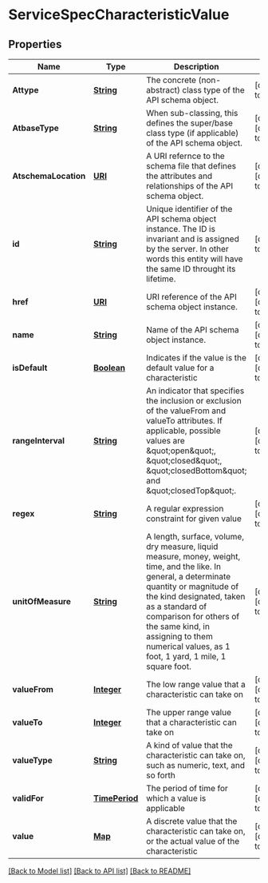 # ServiceSpecCharacteristicValue
## Properties

Name | Type | Description | Notes
------------ | ------------- | ------------- | -------------
**Attype** | [**String**](string.md) | The concrete (non-abstract) class type of the API schema object. | [default to null]
**AtbaseType** | [**String**](string.md) | When sub-classing, this defines the super/base class type (if  applicable) of the API schema object. | [optional] [default to null]
**AtschemaLocation** | [**URI**](URI.md) | A URI refernce to the schema file that defines the attributes and relationships of the API schema object. | [optional] [default to null]
**id** | [**String**](string.md) | Unique identifier of the API schema object instance. The  ID is invariant and is assigned by the server. In other words  this entity will have the same ID throught its lifetime. | [default to null]
**href** | [**URI**](URI.md) | URI reference of the API schema object instance. | [optional] [default to null]
**name** | [**String**](string.md) | Name of the API schema object instance. | [optional] [default to null]
**isDefault** | [**Boolean**](boolean.md) | Indicates if the value is the default value for a characteristic | [optional] [default to null]
**rangeInterval** | [**String**](string.md) | An indicator that specifies the inclusion or exclusion of the valueFrom and valueTo attributes. If applicable, possible  values are \&quot;open\&quot;, \&quot;closed\&quot;, \&quot;closedBottom\&quot; and \&quot;closedTop\&quot;. | [optional] [default to null]
**regex** | [**String**](string.md) | A regular expression constraint for given value | [optional] [default to null]
**unitOfMeasure** | [**String**](string.md) | A length, surface, volume, dry measure, liquid measure, money,  weight, time, and the like. In general, a determinate quantity  or magnitude of the kind designated, taken as a standard of  comparison for others of the same kind, in assigning to them  numerical values, as 1 foot, 1 yard, 1 mile, 1 square foot. | [optional] [default to null]
**valueFrom** | [**Integer**](integer.md) | The low range value that a characteristic can take on | [optional] [default to null]
**valueTo** | [**Integer**](integer.md) | The upper range value that a characteristic can take on | [optional] [default to null]
**valueType** | [**String**](string.md) | A kind of value that the characteristic can take on, such as numeric,  text, and so forth | [optional] [default to null]
**validFor** | [**TimePeriod**](TimePeriod.md) | The period of time for which a value is applicable | [optional] [default to null]
**value** | [**Map**](object.md) | A discrete value that the characteristic can take on, or the actual value of the characteristic | [optional] [default to null]

[[Back to Model list]](../README.md#documentation-for-models) [[Back to API list]](../README.md#documentation-for-api-endpoints) [[Back to README]](../README.md)

